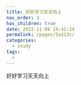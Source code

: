 ```yaml
---
title: 好好学习天天向上
nav_order: 3
has_children: true
date: 2022-11-09 19:41:14
permalink: /pages/5a313c/
categories: 
  - study
tags: 
  - 
---
```


好好学习天天向上